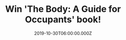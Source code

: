 ---
campaign-uuid: "c-67d81903-05c7-45f6-b29a-2d29e8426a82"
type: "Competition"
category: "Gifts"
date: "2019-10-30T06:00:00.000Z"
end-date: "2019-12-30T23:59:00.000Z"
disable-form: false
is_promoted: false
has_entry_page: true
title: "Win 'The Body: A Guide for Occupants' book!"
competition-description: "<p>We spend our whole lives in one body and yet most of\
  \ us have practically no idea how it works and what goes on inside it. The idea\
  \ of the book is simply to try to understand the extraordinary contraption that\
  \ is us. We are giving away a copy of 'The Body: A Guide for Occupants' book to\
  \ one lucky member to win.</p>\n<p>Click below for a chance to win.</p>\n"
hero-header: "Win 'The Body: A Guide for Occupants' book!"
terms-confirmation: "N/A"
banner-img: "https://assets.expresslyapp.com/asset-d54653cc-0fb8-4f8a-b873-a1fc63e9666d.jpg"
logo-left-href: "http://club.expressly.io"
logo-left-image: "https://assets.expresslyapp.com/asset-10d44d37-88a1-4fcc-b341-ff276a391ac8.jpg"
logo-left-title: "Expressly club"
bg-image-hero: "https://assets.expresslyapp.com/asset-e523efc9-ba9f-4eef-81b6-762dd953ea61.jpg"
bg-image-first: "https://assets.expresslyapp.com/asset-8ce218b0-4910-4f2b-ab24-df1fafe5539f.jpg"
section1-content: "<p>Bill Bryson sets off to explore the human body, how it functions\
  \ and its remarkable ability to heal itself. Full of extraordinary facts and astonishing\
  \ stories The Body: A Guide for Occupants is a brilliant, often very funny attempt\
  \ to understand the miracle of our physical and neurological make up.</p>\n<p>A\
  \ wonderful successor to A Short History of Nearly Everything, this new book is\
  \ an instant classic. It will have you marvelling at the form you occupy, and celebrating\
  \ the genius of your existence, time and time again.</p>\n"
entry-title: "Win 'The Body: A Guide for Occupants' book!"
entry-content: "<p>Enter the draw to win 'The Body: A Guide for Occupants' book by\
  \ completing the form below before 23:59 on the 30th of December 2019.</p>\n"
has-winner: true
winner-title: "CONGRATULATIONS to Tracy B. who won 'The Body: A Guide for Occupants'\
  \ book!"
winner-banner: "https://assets.expresslyapp.com/asset-eec78b5e-593f-4fd5-82da-9cb853a31c3b.jpg"
prize-description: "'The Body: A Guide for Occupants' book!"
special-conditions: "Multiple entries are allowed up to one every day."
country-restrictions:
- "GB"
---